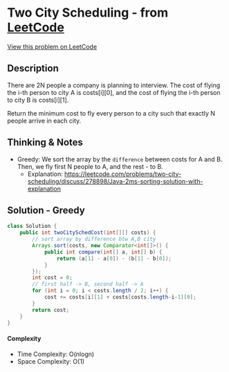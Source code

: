 # Two City Scheduling - from [LeetCode](https://leetcode.com)
[View this problem on LeetCode](https://leetcode.com/problems/two-city-scheduling/)

## Description
There are 2N people a company is planning to interview. The cost of flying the i-th person to city A is costs[i][0], and the cost of flying the i-th person to city B is costs[i][1].

Return the minimum cost to fly every person to a city such that exactly N people arrive in each city.

## Thinking & Notes
* Greedy: We sort the array by the `difference` between costs for A and B. Then, we fly first N people to A, and the rest - to B.
  * Explanation: https://leetcode.com/problems/two-city-scheduling/discuss/278898/Java-2ms-sorting-solution-with-explanation

## Solution - Greedy
```java
class Solution {
    public int twoCitySchedCost(int[][] costs) {
        // sort array by difference btw A,B city
        Arrays.sort(costs, new Comparator<int[]>() {
            public int compare(int[] a, int[] b) {
                return (a[1] - a[0]) - (b[1] - b[0]);
            }
        });
        int cost = 0;
        // first half -> B, second half -> A
        for (int i = 0; i < costs.length / 2; i++) {
            cost += costs[i][1] + costs[costs.length-i-1][0];
        }
        return cost;
    }
}
```
#### Complexity
* Time Complexity: O(nlogn)
* Space Complexity: O(1)
